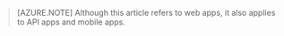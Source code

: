 > [AZURE.NOTE] Although this article refers to web apps, it also applies to API apps and mobile apps.


<!--HONumber=Apr16_HO1-->


